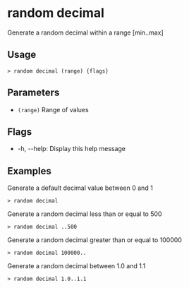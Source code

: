 # random decimal
Generate a random decimal within a range [min..max]

## Usage
```shell
> random decimal (range) {flags} 
 ```

## Parameters
* `(range)` Range of values

## Flags
* -h, --help: Display this help message

## Examples
  Generate a default decimal value between 0 and 1
```shell
> random decimal
 ```

  Generate a random decimal less than or equal to 500
```shell
> random decimal ..500
 ```

  Generate a random decimal greater than or equal to 100000
```shell
> random decimal 100000..
 ```

  Generate a random decimal between 1.0 and 1.1
```shell
> random decimal 1.0..1.1
 ```

